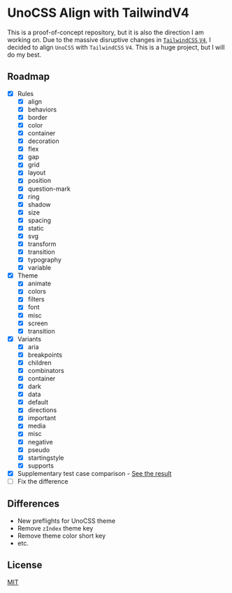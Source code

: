 # UnoCSS Align with TailwindV4

This is a proof-of-concept repository, but it is also the direction I am working on. Due to the massive disruptive changes in [`TailwindCSS`  `V4`](https://tailwindcss.com/docs/v4-beta), I decided to align `UnoCSS` with `TailwindCSS` `V4`. This is a huge project, but I will do my best.

## Roadmap

- [x] Rules
  - [x] align
  - [x] behaviors
  - [x] border
  - [x] color
  - [x] container
  - [x] decoration
  - [x] flex
  - [x] gap
  - [x] grid
  - [x] layout
  - [x] position
  - [x] question-mark
  - [x] ring
  - [x] shadow
  - [x] size
  - [x] spacing
  - [x] static
  - [x] svg
  - [x] transform
  - [x] transition
  - [x] typography
  - [x] variable
- [x] Theme
  - [x] animate
  - [x] colors
  - [x] filters
  - [x] font
  - [x] misc
  - [x] screen
  - [x] transition
- [x] Variants
  - [x] aria
  - [x] breakpoints
  - [x] children
  - [x] combinators
  - [x] container
  - [x] dark
  - [x] data
  - [x] default
  - [x] directions
  - [x] important
  - [x] media
  - [x] misc
  - [x] negative
  - [x] pseudo
  - [x] startingstyle
  - [x] supports

- [x] Supplementary test case comparison - [See the result](./packages/preset-uno-next/test/fixtures/token-different.test.md)
- [ ] Fix the difference

## Differences

- New preflights for UnoCSS theme
- Remove `zIndex` theme key
- Remove theme color short key
- etc.

## License

[MIT](./LICENSE)
